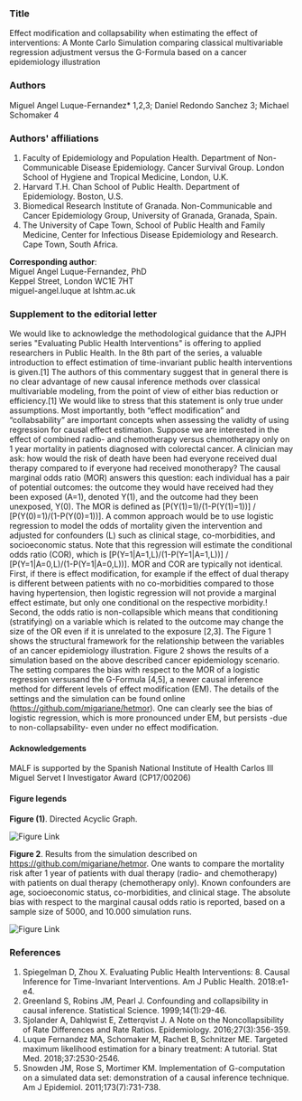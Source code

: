 ### Title  
Effect modification and collapsability when estimating the effect of interventions: A Monte Carlo Simulation comparing classical multivariable regression adjustment versus the G-Formula based on a cancer epidemiology illustration  

### Authors
Miguel Angel Luque-Fernandez* 1,2,3; Daniel Redondo Sanchez 3; Michael Schomaker 4    

### Authors' affiliations  
1. Faculty of Epidemiology and Population Health. Department of Non-Communicable Disease Epidemiology. Cancer Survival Group. London School of Hygiene and Tropical Medicine, London, U.K.    
2. Harvard T.H. Chan School of Public Health. Department of Epidemiology. Boston, U.S.    
3. Biomedical Research Institute of Granada. Non-Communicable and Cancer Epidemiology Group, University of Granada, Granada, Spain.  
4. The University of Cape Town, School of Public Health and Family Medicine, Center for Infectious Disease Epidemiology and Research. Cape Town, South Africa.  

**Corresponding author**:  
Miguel Angel Luque-Fernandez, PhD  
Keppel Street, London WC1E 7HT    
miguel-angel.luque at lshtm.ac.uk  

### Supplement to the editorial letter
We would like to acknowledge the methodological guidance that the AJPH series "Evaluating Public Health Interventions" is offering to applied researchers in Public Health. In the 8th part of the series, a valuable introduction to effect estimation of time-invariant public health interventions is given.[1] The authors of this commentary suggest that in general there is no clear advantage of new causal inference methods over classical multivariable modeling, from the point of view of either bias reduction or efficiency.[1] We would like to stress that this statement is only true under assumptions. Most importantly, both “effect modification” and “collabsability” are important concepts when assessing the validty of using regression for causal effect estimation. Suppose we are interested in the effect of combined radio- and chemotherapy  versus chemotherapy only on 1 year mortality in patients diagnosed with colorectal cancer. A clinician may ask: how would the risk of death have been had everyone received dual therapy compared to if everyone had received monotherapy? The causal marginal odds ratio (MOR) answers this question: each individual has a pair of potential outcomes: the outcome they would have received had they been exposed (A=1), denoted Y(1), and the outcome had they been unexposed, Y(0). The MOR is defined as [P(Y(1)=1)/(1-P(Y(1)=1))] / [P(Y(0)=1)/(1-P(Y(0)=1))]. A common approach would be to use logistic regression to model the odds of mortality given the intervention and adjusted for confounders (L) such as clinical stage, co-morbidities, and socioeconomic status. Note that this regression will estimate the conditional odds ratio (COR), which is [P(Y=1|A=1,L)/(1-P(Y=1|A=1,L))] / [P(Y=1|A=0,L)/(1-P(Y=1|A=0,L))]. MOR and COR are typically not identical. First, if there is effect modification, for example if the effect of dual therapy is different between patients with no co-morbidities compared to those having hypertension, then logistic regression will not provide a marginal effect estimate, but only one conditional on the respective morbidity.! Second, the odds ratio is non-collapsible which means that conditioning (stratifying) on a variable which is related to the outcome may change the size of the OR even if it is unrelated to the exposure [2,3]. The Figure 1 shows the structural framework for the relationship between the variables of an cancer epidemiology illustration. Figure 2 shows the results of a simulation based on the above described cancer epidemiology scenario. The setting compares the bias with respect to the MOR of a logistic regression versusand the G-Formula [4,5], a newer causal inference method for different levels of effect modification (EM). The details of the settings and the simulation can be found online (https://github.com/migariane/hetmor). One can clearly see the bias of logistic regression, which is more pronounced under EM, but persists -due to non-collapsability- even under no effect modification.  

#### Acknowledgements
MALF is supported by the Spanish National Institute of Health Carlos III Miguel Servet I Investigator Award (CP17/00206)  

#### Figure legends
**Figure (1)**. Directed Acyclic Graph.  

![Figure Link](https://github.com/migariane/hetmor/blob/master/Figure1.png)  

**Figure 2**.  Results from the simulation described on https://github.com/migariane/hetmor. One wants to compare the mortality risk after 1 year of patients with dual therapy (radio- and chemotherapy) with patients on dual therapy (chemotherapy only). Known confounders are age, socioeconomic status, co-morbidities, and clinical stage. The absolute bias with respect to the marginal causal odds ratio is reported, based on a sample size of 5000, and 10.000 simulation runs.   

![Figure Link](https://github.com/migariane/hetmor/blob/master/Figure2.png)  

### References
1.	Spiegelman D, Zhou X. Evaluating Public Health Interventions: 8. Causal Inference for Time-Invariant Interventions. Am J Public Health. 2018:e1-e4.  
2.	Greenland S, Robins JM, Pearl J. Confounding and collapsibility in causal inference. Statistical Science. 1999;14(1):29-46.  
3.	Sjolander A, Dahlqwist E, Zetterqvist J. A Note on the Noncollapsibility of Rate Differences and Rate Ratios. Epidemiology. 2016;27(3):356-359.  
4.	Luque Fernandez MA, Schomaker M, Rachet B, Schnitzer ME. Targeted maximum likelihood estimation for a binary treatment: A tutorial. Stat Med. 2018;37:2530-2546.  
5.	Snowden JM, Rose S, Mortimer KM. Implementation of G-computation on a simulated data set: demonstration of a causal inference technique. Am J Epidemiol. 2011;173(7):731-738.  

